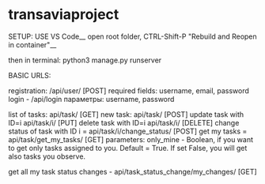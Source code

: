 # transaviaproject
SETUP:
USE VS Code__
open root folder, CTRL-Shift-P "Rebuild and Reopen in container"__

then in terminal:
python3 manage.py runserver

BASIC URLS:

registration:
 /api/user/  [POST]
required fields:
username, email, password
login - /api/login
параметры: 
username, password

list of tasks: api/task/ [GET]
new task: api/task/ [POST]
update task with ID=i api/task/i/ [PUT]
delete task with ID=i api/task/i/ [DELETE]
change status of task with ID i = api/task/i/change_status/ [POST]
get my tasks = api/task/get_my_tasks/ [GET]
    parameters:
        only_mine - Boolean, if you want to get only tasks assigned to you. Default = True. If set False, you will get also tasks you observe.

get all my task status changes - api/task_status_change/my_changes/ [GET]
